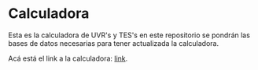 # Calculadora
Esta es la calculadora de UVR's y TES's en este repositorio se pondrán las bases de datos necesarias para tener actualizada la calculadora.

Acá está el link a la calculadora: [link](https://mag2021.github.io/calculadora/Calculadora.html).
